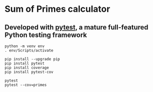 # Sum of Primes calculator
## Developed with [pytest](https://docs.pytest.org/en/latest/), a mature full-featured Python testing framework

```
python -m venv env
. env/Scripts/activate

pip install --upgrade pip
pip install pytest
pip install coverage
pip install pytest-cov
```
```
pytest
pytest --cov=primes
```